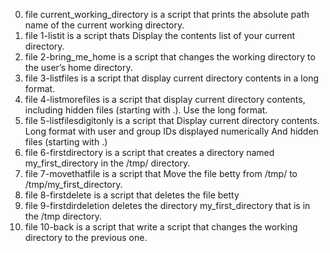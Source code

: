 0. file current_working_directory is a script that prints the absolute path name of the current working directory.
1. file 1-listit is a script thats Display the contents list of your current directory.
2. file 2-bring_me_home is a script that changes the working directory to the user’s home directory.
3. file 3-listfiles is a script that display current directory contents in a long format.
4. file 4-listmorefiles is a script that display current directory contents, including hidden files (starting with .). Use the long format.
5. file 5-listfilesdigitonly is a script that Display current directory contents.
Long format
with user and group IDs displayed numerically
And hidden files (starting with .)
6. file 6-firstdirectory is a script that creates a directory named my_first_directory in the /tmp/ directory.
7. file 7-movethatfile is a script that Move the file betty from /tmp/ to /tmp/my_first_directory.
8. file 8-firstdelete is a script that deletes the file betty
9. file 9-firstdirdeletion deletes the directory my_first_directory that is in the /tmp directory.
10. file 10-back is a script that write a script that changes the working directory to the previous one.
